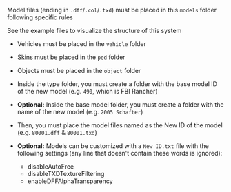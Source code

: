 Model files (ending in `.dff`/`.col`/`.txd`) must be placed in this `models` folder following specific rules

See the example files to visualize the structure of this system

- Vehicles must be placed in the `vehicle` folder
- Skins must be placed in the `ped` folder
- Objects must be placed in the `object` folder

- Inside the type folder, you must create a folder with the base model ID of the new model (e.g. `490`, which is FBI Rancher)

- **Optional:** Inside the base model folder, you must create a folder with the name of the new model (e.g. `2005 Schafter`)

- Then, you must place the model files named as the New ID of the model (e.g. `80001.dff` & `80001.txd`)

- **Optional:** Models can be customized with a `New ID.txt` file with the following settings (any line that doesn't contain these words is ignored):

    - disableAutoFree
    - disableTXDTextureFiltering
    - enableDFFAlphaTransparency
